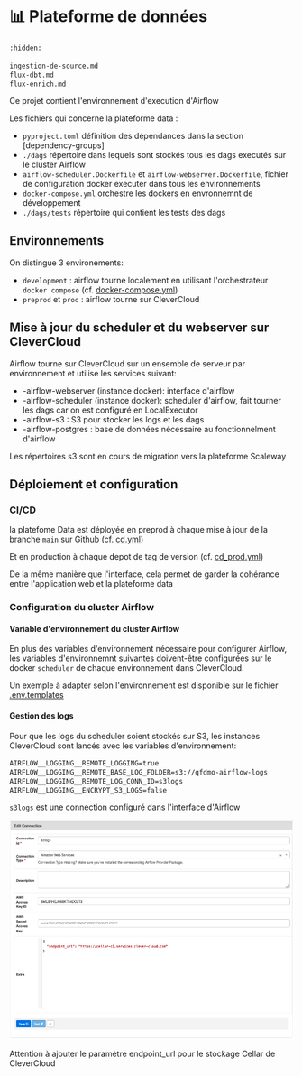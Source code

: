 # 📊 Plateforme de données

```{toctree}
:hidden:

ingestion-de-source.md
flux-dbt.md
flux-enrich.md
```

Ce projet contient l'environnement d'execution d'Airflow

Les fichiers qui concerne la plateforme data :

- `pyproject.toml` définition des dépendances dans la section [dependency-groups]
- `./dags` répertoire dans lequels sont stockés tous les dags executés sur le cluster Airflow
- `airflow-scheduler.Dockerfile` et `airflow-webserver.Dockerfile`, fichier de configuration docker executer dans tous les environnements
- `docker-compose.yml` orchestre les dockers en envronnemnt de développement
- `./dags/tests` répertoire qui contient les tests des dags

## Environnements

On distingue 3 environements:

- `development` : airflow tourne localement en utilisant l'orchestrateur `docker compose` (cf. [docker-compose.yml](../../../docker-compose.yml))
- `preprod` et `prod` : airflow tourne sur CleverCloud

## Mise à jour du scheduler et du webserver sur CleverCloud

Airflow tourne sur CleverCloud sur un ensemble de serveur par environnement et utilise les services suivant:

- <ENVIRONMENT>-airflow-webserver (instance docker): interface d'airflow
- <ENVIRONMENT>-airflow-scheduler (instance docker): scheduler d'airflow, fait tourner les dags car on est configuré en LocalExecutor
- <ENVIRONMENT>-airflow-s3 : S3 pour stocker les logs et les dags
- <ENVIRONMENT>-airflow-postgres : base de données nécessaire au fonctionnelment d'airflow

Les répertoires s3 sont en cours de migration vers la plateforme Scaleway

## Déploiement et configuration

### CI/CD

la platefome Data est déployée en preprod à chaque mise à jour de la branche `main` sur Github (cf. [cd.yml](../../../.github/workflows/cd.yml))

Et en production à chaque depot de tag de version (cf. [cd_prod.yml](../../../.github/workflows/cd.yml))

De la même manière que l'interface, cela permet de garder la cohérance entre l'application web et la plateforme data

### Configuration du cluster Airflow

#### Variable d'environnement du cluster Airflow

En plus des variables d'environnement nécessaire pour configurer Airflow, les variables d'environnemnt suivantes doivent-être configurées sur le docker `scheduler` de chaque environnement dans CleverCloud.

Un exemple à adapter selon l'environnement est disponible sur le fichier [.env.templates](../../../dags/.env.template)

#### Gestion des logs

Pour que les logs du scheduler soient stockés sur S3, les instances CleverCloud sont lancés avec les variables d'environnement:

```
AIRFLOW__LOGGING__REMOTE_LOGGING=true
AIRFLOW__LOGGING__REMOTE_BASE_LOG_FOLDER=s3://qfdmo-airflow-logs
AIRFLOW__LOGGING__REMOTE_LOG_CONN_ID=s3logs
AIRFLOW__LOGGING__ENCRYPT_S3_LOGS=false
```

`s3logs` est une connection configuré dans l'interface d'Airflow

![Configuration d'une connexion à Cellar (stockage s3 de clevercloud) dans Airflow](../../../img/airflow-s3-connection-configuration.png)

Attention à ajouter le paramètre endpoint_url pour le stockage Cellar de CleverCloud
